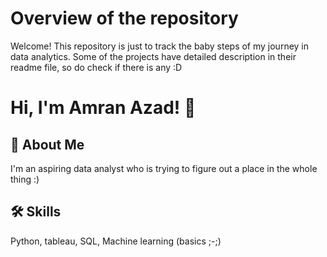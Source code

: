 # Overview of the repository

Welcome! This repository is just to track the baby steps of my journey in data analytics. Some of the projects have detailed description in their readme file, so do check if there is any :D

# Hi, I'm Amran Azad! 👋


## 🚀 About Me
I'm an aspiring data analyst who is trying to figure out a place in the whole thing :)


## 🛠 Skills
Python, tableau, SQL, Machine learning (basics ;-;)

